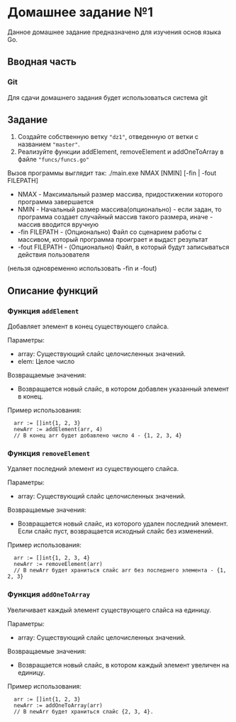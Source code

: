 # Домашнее задание №1

Данное домашнее задание предназначено для изучения основ языка Go.

## Вводная часть

### Git

Для сдачи домашнего задания будет использоваться система git

## Задание
1. Создайте собственную ветку `"dz1"`, отведенную от ветки с названием `"master"`.
2. Реализуйте функции addElement, removeElement и addOneToArray в файле `"funcs/funcs.go"`

Вызов программы выглядит так: ./main.exe NMAX [NMIN] [-fin | -fout FILEPATH]

 - NMAX - Максимальный размер массива, придостижении которого программа завершается
 - NMIN - Начальный размер массива(опционально) - если задан, то программа создает случайный массив такого размера, иначе - массив вводится вручную
 - -fin FILEPATH - (Опционально) Файл со сценарием работы с массивом, который программа проиграет и выдаст результат
 - -fout FILEPATH - (Опционально) Файл, в который будут записываться действия пользователя

 (нельзя одновременно использовать -fin и -fout)

## Описание функций

### Функция `addElement`
Добавляет элемент в конец существующего слайса.

Параметры:

  - array: Существующий слайс целочисленных значений.
  - elem: Целое число

Возвращаемые значения:

  - Возвращается новый слайс, в котором добавлен указанный элемент в конец.

Пример использования:

```
  arr := []int{1, 2, 3}
  newArr := addElement(arr, 4)
  // В конец arr будет добавлено число 4 - {1, 2, 3, 4}
```

### Функция `removeElement`
Удаляет последний элемент из существующего слайса.

Параметры:

  - array: Существующий слайс целочисленных значений.

Возвращаемые значения:

  - Возвращается новый слайс, из которого удален последний элемент.
  Если слайс пуст, возвращается исходный слайс без изменений.

Пример использования:

```
  arr := []int{1, 2, 3, 4}
  newArr := removeElement(arr)
  // В newArr будет храниться слайс arr без последнего элемента - {1, 2, 3}
```

### Функция `addOneToArray`
Увеличивает каждый элемент существующего слайса на единицу.

Параметры:

  - array: Существующий слайс целочисленных значений.

Возвращаемые значения:

  - Возвращается новый слайс, в котором каждый элемент увеличен на единицу.

Пример использования:

```
  arr := []int{1, 2, 3}
  newArr := addOneToArray(arr)
  // В newArr будет храниться слайс {2, 3, 4}.
```
